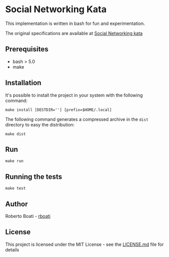 # Social Networking Kata
This implementation is written in bash for fun and experimentation.

The original specifications are available at [Social Networking kata](https://github.com/xpeppers/social_networking_kata_kata)


## Prerequisites
- bash > 5.0
- make


## Installation
It's possible to install the project in your system with the following command:
```
make install [DESTDIR=''] [prefix=$HOME/.local]
```

The following command generates a compressed archive in the `dist` directory to easy the distribution:
```
make dist
```


## Run
```
make run
```

## Running the tests
```
make test
```

## Author
Roberto Boati - [rboati](https://github.com/rboati)


## License
This project is licensed under the MIT License - see the [LICENSE.md](LICENSE.md) file for details